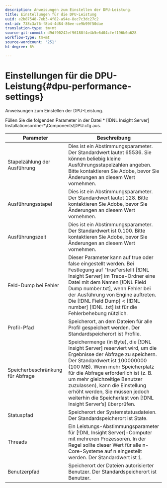 ```yaml
---
description: Anweisungen zum Einstellen der DPU-Leistung.
title: Einstellungen für die DPU-Leistung
uuid: e2b87548-7eb3-4f82-a94e-8ec7c3dc27c2
exl-id: 738c3a76-f8b4-4d84-86ee-ce9b99f50dae
translation-type: tm+mt
source-git-commit: d9df90242ef96188f4e4b5e6d04cfef196b0a628
workflow-type: tm+mt
source-wordcount: '251'
ht-degree: 6%

---
```


# Einstellungen für die DPU-Leistung{#dpu-performance-settings}

Anweisungen zum Einstellen der DPU-Leistung.

Füllen Sie die folgenden Parameter in der Datei * [!DNL Insight Server] Installationsordner*\Components\DPU.cfg aus.

| Parameter | Beschreibung |
|---|---|
| Stapelzählung der Ausführung | Dies ist ein Abstimmungsparameter. Der Standardwert lautet 65536. Sie können beliebig kleine Ausführungsstapelzahlen angeben. Bitte kontaktieren Sie Adobe, bevor Sie Änderungen an diesem Wert vornehmen. |
| Ausführungsstapel | Dies ist ein Abstimmungsparameter. Der Standardwert lautet 128. Bitte kontaktieren Sie Adobe, bevor Sie Änderungen an diesem Wert vornehmen. |
| Ausführungszeit | Dies ist ein Abstimmungsparameter. Der Standardwert ist 0.100. Bitte kontaktieren Sie Adobe, bevor Sie Änderungen an diesem Wert vornehmen. |
| Feld-Dump bei Fehler | Dieser Parameter kann auf true oder false eingestellt werden. Bei Festlegung auf &quot;true&quot;erstellt [!DNL Insight Server] im Trace-Ordner eine Datei mit dem Namen [!DNL Field Dump number.txt], wenn Fehler bei der Ausführung von Engine auftreten. Die [!DNL Field Dump] &lt; [!DNL number] [!DNL .txt] ist für die Fehlerbehebung nützlich. |
| Profil-Pfad | Speicherort, an dem Dateien für alle Profil gespeichert werden. Der Standardspeicherort ist Profile\. |
| Speicherbeschränkung für Abfrage | Speichermenge (in Byte), die [!DNL Insight Server] reserviert wird, um die Ergebnisse der Abfrage zu speichern. Der Standardwert ist 100000000 (100 MB). Wenn mehr Speicherplatz für die Abfrage erforderlich ist (z. B. um mehr gleichzeitige Benutzer zuzulassen), kann die Einstellung erhöht werden, Sie müssen jedoch weiterhin die Speicherlast von [!DNL Insight Server’s] überprüfen. |
| Statuspfad | Speicherort der Systemstatusdateien. Der Standardspeicherort ist State\. |
| Threads | Ein Leistungs-Abstimmungsparameter für [!DNL Insight Server]-Computer mit mehreren Prozessoren. In der Regel sollte dieser Wert für alle n-Core-Systeme auf n eingestellt werden. Der Standardwert ist 1. |
| Benutzerpfad | Speicherort der Dateien autorisierter Benutzer. Der Standardspeicherort ist Benutzer\. |
